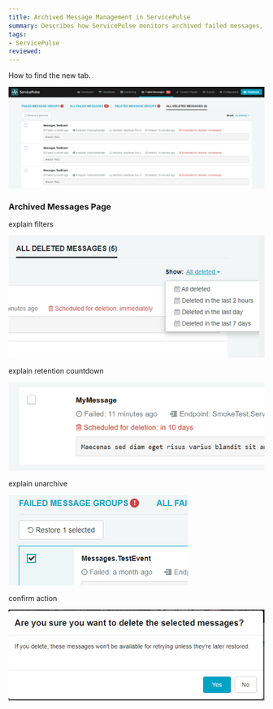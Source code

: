 ```yaml
---
title: Archived Message Management in ServicePulse
summary: Describes how ServicePulse monitors archived failed messages, and allows un-archiving archived failed messages
tags:
- ServicePulse
reviewed:  
---
```


How to find the new tab.

![Archived Messages Tab](images/archive.png)

### Archived Messages Page

explain filters

![Archive Filters](images/archive-filters.png)

explain retention countdown

![Retention Countdown](images/archive-schedule.png)

explain unarchive

![Unarchive Select](images/archive-unarchive-select.png)

confirm action

![Unarchive Confirm](images/archive-unarchive-confirm.png)